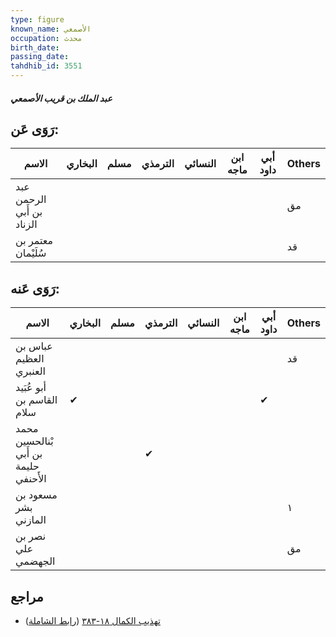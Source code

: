 ```yaml
---
type: figure
known_name: الأصمعي
occupation: محدث
birth_date:
passing_date:
tahdhib_id: 3551
---
```

##### عبد الملك بن قريب الأصمعي

## رَوَى عَن:
| الاسم                     | البخاري | مسلم | الترمذي | النسائي | ابن ماجه | أبي داود | Others |
| ------------------------- | ------- | ---- | ------- | ------- | -------- | -------- | ------ |
| عبد الرحمن بن أَبي الزناد |         |      |         |         |          |          | مق     |
| معتمر بن سُلَيْمان        |         |      |         |         |          |          | قد     |
## رَوَى عَنه:
| الاسم                                 | البخاري | مسلم | الترمذي | النسائي | ابن ماجه | أبي داود | Others |
| ------------------------------------- | ------- | ---- | ------- | ------- | -------- | -------- | ------ |
| عباس بن العظيم العنبري                |         |      |         |         |          |          | قد     |
| أبو عُبَيد القاسم بن سلام             | ✔       |      |         |         |          | ✔        |        |
| محمد بْنالحسين بن أَبي حليمة الأَحنفي |         |      | ✔       |         |          |          |        |
| مسعود بن بشر المازني                  |         |      |         |         |          |          | ١      |
| نصر بن علي الجهضمي                    |         |      |         |         |          |          | مق     |
## مراجع
- [تهذيب الكمال ١٨-٣٨٣](obsidian://open?vault=Tahdhib-al-Kamal&file=Figures/٣٥٥١-عبد%20الملك%20بن%20قريب%20الأصمعي) ([رابط الشاملة](https://shamela.ws/book/3722/9416))